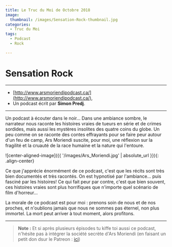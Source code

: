 ```yaml
---
title: Le Truc du Moi de Octobre 2018
image: 
  thumbnail: /images/Sensation-Rock-thumbnail.jpg
categories:
  - Truc du Moi
tags:
  - Podcast
  - Rock

---
```


# Sensation Rock

---

- [http://www.arsmoriendipodcast.ca/](http://www.arsmoriendipodcast.ca/),
- Un podcast écrit par **Simon Predj**. 

---

Un podcast à écouter dans le noir... Dans une ambiance sombre, le narrateur nous raconte les histoires vraies de tueurs en série et de crimes sordides, mais aussi les mystères insolites des quatre coins du globe. Un peu comme on se raconte des contes effrayants pour se faire peur autour d'un feu de camp, Ars Moriendi suscite, pour moi, une réflexion sur la fragilité et la cruauté de la race humaine et la nature qui l'entoure. 

![center-aligned-image]({{ '/images/Ars_Moriendi.jpg' | absolute_url }}){: .align-center}

Ce que j'apprécie énormément de ce podcast, c'est que les récits sont très bien documentés et très racontés. On est hypnotisé par l'ambiance... puis fasciné par les histoires!
Ce qui fait peur par contre, c'est que bien souvent, ces histoires vraies sont plus horrifiques que n'importe quel scénario de film d'horreur...

La morale de ce podcast est pour moi : prenons soin de nous et de nos proches, et n'oublions jamais que nous ne sommes pas éternel, non plus immortel. La mort peut arriver à tout moment, alors profitons. 

---

> **Note :** Et si après plusieurs épisodes tu kiffe toi aussi ce podcast, n'hésite pas à intégrer la société secrète d'Ars Moriendi (en faisant un petit don dsur le Patreon : [ici](https://www.patreon.com/ArsMoriendiPodcast))

